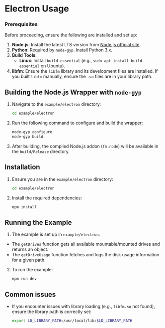 # **Electron Usage**

### **Prerequisites**

Before proceeding, ensure the following are installed and set up:

1. **Node.js**: Install the latest LTS version from [Node.js official site](https://nodejs.org/).
2. **Python**: Required by `node-gyp`. Install Python 3.x.
3. **Build Tools**:
   - **Linux**: Install `build-essential` (e.g., `sudo apt install build-essential` on Ubuntu).
4. **libfm**: Ensure the `libfm` library and its development files are installed. If you built `libfm` manually, ensure the `.so` files are in your library path.

## **Building the Node.js Wrapper with `node-gyp`**

1. Navigate to the `example/electron` directory:
   ```bash
   cd example/electron
   ```

2. Run the following command to configure and build the wrapper:
   ```bash
   node-gyp configure
   node-gyp build
   ```

3. After building, the compiled Node.js addon (`fm.node`) will be available in the `build/Release` directory.

## **Installation**

1. Ensure you are in the `example/electron` directory:
   ```bash
   cd example/electron
   ```

2. Install the required dependencies:
   ```bash
   npm install
   ```

## **Running the Example**

1. The example is set up in `example/electron`.
  - The `getDrives` function gets all available mountable/mounted drives and returns an object.
  - The `getDriveUsage` function fetches and logs the disk usage information for a given path.

2. To run the example:
   ```bash
   npm run dev
   ```

## **Common issues**

- If you encounter issues with library loading (e.g., `libfm.so` not found), ensure the library path is correctly set:
  ```bash
  export LD_LIBRARY_PATH=/usr/local/lib:$LD_LIBRARY_PATH
  ```